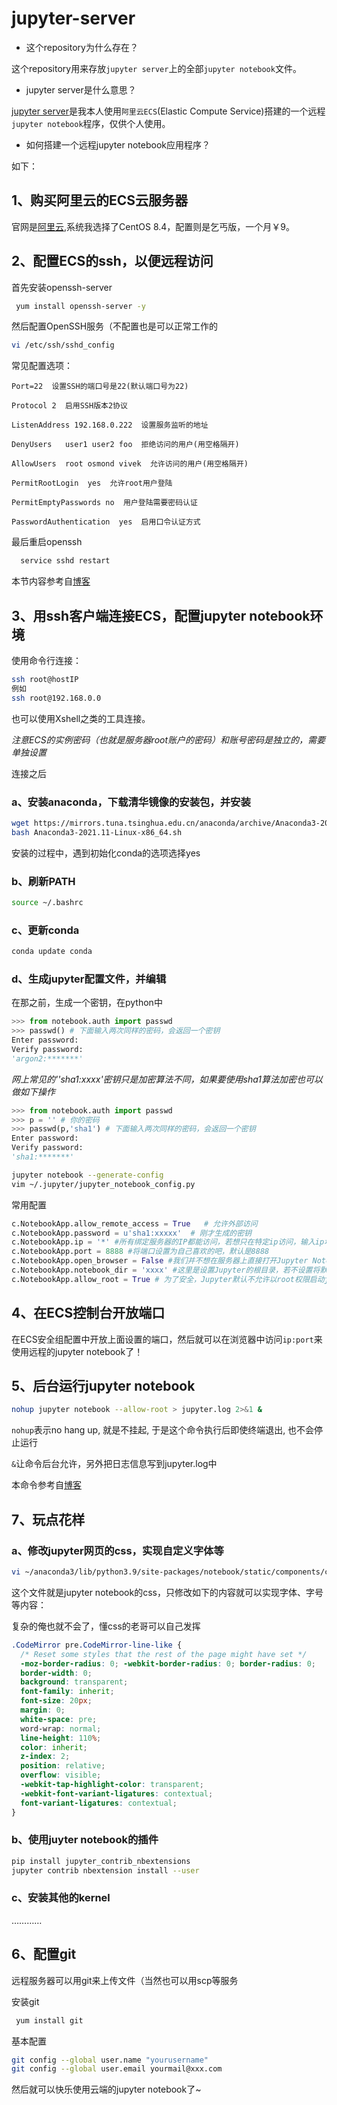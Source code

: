 # jupyter-server

- 这个repository为什么存在？

这个repository用来存放`jupyter server`上的全部`jupyter notebook`文件。

- jupyter server是什么意思？

[jupyter server](http:/47.100.52.214:8888)是我本人使用`阿里云ECS`(Elastic Compute Service)搭建的一个远程`jupyter notebook`程序，仅供个人使用。

- 如何搭建一个远程jupyter notebook应用程序？

如下：

## 1、购买阿里云的ECS云服务器
官网是[阿里云](https://www.aliyun.com/),系统我选择了CentOS 8.4，配置则是乞丐版，一个月￥9。
## 2、配置ECS的ssh，以便远程访问

首先安装openssh-server

```bash
 yum install openssh-server -y
```

然后配置OpenSSH服务（不配置也是可以正常工作的

```bash
vi /etc/ssh/sshd_config
```

常见配置选项：

```text
Port=22  设置SSH的端口号是22(默认端口号为22)

Protocol 2  启用SSH版本2协议

ListenAddress 192.168.0.222  设置服务监听的地址

DenyUsers   user1 user2 foo  拒绝访问的用户(用空格隔开)

AllowUsers  root osmond vivek  允许访问的用户(用空格隔开)

PermitRootLogin  yes  允许root用户登陆

PermitEmptyPasswords no  用户登陆需要密码认证

PasswordAuthentication  yes  启用口令认证方式
```

最后重启openssh

```bash
  service sshd restart
```

本节内容参考自[博客](https://www.cnblogs.com/lvfeilong/p/324343dfadsfds.html)

## 3、用ssh客户端连接ECS，配置jupyter notebook环境

使用命令行连接：

```bash
ssh root@hostIP
例如
ssh root@192.168.0.0
```

也可以使用Xshell之类的工具连接。

*注意ECS的实例密码（也就是服务器root账户的密码）和账号密码是独立的，需要单独设置*

连接之后

### a、安装anaconda，下载清华镜像的安装包，并安装

```bash
wget https://mirrors.tuna.tsinghua.edu.cn/anaconda/archive/Anaconda3-2021.11-Linux-x86_64.sh
bash Anaconda3-2021.11-Linux-x86_64.sh
```
安装的过程中，遇到初始化conda的选项选择yes

### b、刷新PATH

```bash
source ~/.bashrc
```

### c、更新conda

```bash
conda update conda
```

### d、生成jupyter配置文件，并编辑

在那之前，生成一个密钥，在python中

```python
>>> from notebook.auth import passwd
>>> passwd() # 下面输入两次同样的密码，会返回一个密钥
Enter password:
Verify password:
'argon2:*******'
```

*网上常见的''sha1:xxxx'密钥只是加密算法不同，如果要使用sha1算法加密也可以做如下操作*

```python
>>> from notebook.auth import passwd
>>> p = '' # 你的密码 
>>> passwd(p,'sha1') # 下面输入两次同样的密码，会返回一个密钥
Enter password:
Verify password:
'sha1:*******'
```

```bash
jupyter notebook --generate-config
vim ~/.jupyter/jupyter_notebook_config.py
```

常用配置

```python
c.NotebookApp.allow_remote_access = True   # 允许外部访问
c.NotebookApp.password = u'sha1:xxxxx'  # 刚才生成的密钥
c.NotebookApp.ip = '*' #所有绑定服务器的IP都能访问，若想只在特定ip访问，输入ip地址即可
c.NotebookApp.port = 8888 #将端口设置为自己喜欢的吧，默认是8888
c.NotebookApp.open_browser = False #我们并不想在服务器上直接打开Jupyter Notebook，所以设置成False
c.NotebookApp.notebook_dir = 'xxxx' #这里是设置Jupyter的根目录，若不设置将默认root的根目录，不安全
c.NotebookApp.allow_root = True # 为了安全，Jupyter默认不允许以root权限启动jupyter 
```

## 4、在ECS控制台开放端口

在ECS安全组配置中开放上面设置的端口，然后就可以在浏览器中访问`ip:port`来使用远程的jupyter notebook了！

## 5、后台运行jupyter notebook

```bash
nohup jupyter notebook --allow-root > jupyter.log 2>&1 &
```

`nohup`表示no hang up, 就是不挂起, 于是这个命令执行后即使终端退出, 也不会停止运行

`&`让命令后台允许，另外把日志信息写到jupyter.log中

本命令参考自[博客](https://blog.csdn.net/weixin_42561002/article/details/85382922)

## 7、玩点花样

### a、修改jupyter网页的css，实现自定义字体等

```bash
vi ~/anaconda3/lib/python3.9/site-packages/notebook/static/components/codemirror/lib/codemirror.css
```

这个文件就是jupyter notebook的css，只修改如下的内容就可以实现字体、字号等内容：

复杂的俺也就不会了，懂css的老哥可以自己发挥

```css
.CodeMirror pre.CodeMirror-line-like {
  /* Reset some styles that the rest of the page might have set */
  -moz-border-radius: 0; -webkit-border-radius: 0; border-radius: 0;
  border-width: 0;
  background: transparent;
  font-family: inherit;
  font-size: 20px;
  margin: 0;
  white-space: pre;
  word-wrap: normal;
  line-height: 110%;
  color: inherit;
  z-index: 2;
  position: relative;
  overflow: visible;
  -webkit-tap-highlight-color: transparent;
  -webkit-font-variant-ligatures: contextual;
  font-variant-ligatures: contextual;
}
```

### b、使用juyter notebook的插件

```bash
pip install jupyter_contrib_nbextensions
jupyter contrib nbextension install --user
```

### c、安装其他的kernel

…………

## 6、配置git

远程服务器可以用git来上传文件（当然也可以用scp等服务

安装git

```bash
 yum install git
```

基本配置

```bash
git config --global user.name "yourusername"
git config --global user.email yourmail@xxx.com
```

然后就可以快乐使用云端的jupyter notebook了~
